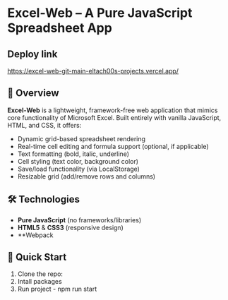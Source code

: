 # Excel-Web – A Pure JavaScript Spreadsheet App  

## Deploy link
https://excel-web-git-main-eltach00s-projects.vercel.app/

## 📌 Overview  
**Excel-Web** is a lightweight, framework-free web application that mimics core functionality of Microsoft Excel. Built entirely with vanilla JavaScript, HTML, and CSS, it offers:  
- Dynamic grid-based spreadsheet rendering  
- Real-time cell editing and formula support (optional, if applicable)  
- Text formatting (bold, italic, underline)  
- Cell styling (text color, background color)  
- Save/load functionality (via LocalStorage)  
- Resizable grid (add/remove rows and columns)  

## 🛠 Technologies  
- **Pure JavaScript** (no frameworks/libraries)  
- **HTML5** & **CSS3** (responsive design)  
- **Webpack

## 🚀 Quick Start  
1. Clone the repo:
2. Intall packages
3. Run project - npm run start

